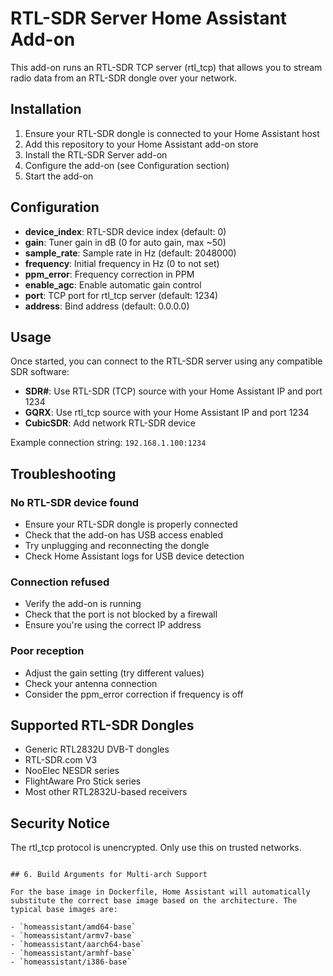 # RTL-SDR Server Home Assistant Add-on

This add-on runs an RTL-SDR TCP server (rtl_tcp) that allows you to stream radio data from an RTL-SDR dongle over your network.

## Installation

1. Ensure your RTL-SDR dongle is connected to your Home Assistant host
2. Add this repository to your Home Assistant add-on store
3. Install the RTL-SDR Server add-on
4. Configure the add-on (see Configuration section)
5. Start the add-on

## Configuration

- **device_index**: RTL-SDR device index (default: 0)
- **gain**: Tuner gain in dB (0 for auto gain, max ~50)
- **sample_rate**: Sample rate in Hz (default: 2048000)
- **frequency**: Initial frequency in Hz (0 to not set)
- **ppm_error**: Frequency correction in PPM
- **enable_agc**: Enable automatic gain control
- **port**: TCP port for rtl_tcp server (default: 1234)
- **address**: Bind address (default: 0.0.0.0)

## Usage

Once started, you can connect to the RTL-SDR server using any compatible SDR software:

- **SDR#**: Use RTL-SDR (TCP) source with your Home Assistant IP and port 1234
- **GQRX**: Use rtl_tcp source with your Home Assistant IP and port 1234
- **CubicSDR**: Add network RTL-SDR device

Example connection string: `192.168.1.100:1234`

## Troubleshooting

### No RTL-SDR device found
- Ensure your RTL-SDR dongle is properly connected
- Check that the add-on has USB access enabled
- Try unplugging and reconnecting the dongle
- Check Home Assistant logs for USB device detection

### Connection refused
- Verify the add-on is running
- Check that the port is not blocked by a firewall
- Ensure you're using the correct IP address

### Poor reception
- Adjust the gain setting (try different values)
- Check your antenna connection
- Consider the ppm_error correction if frequency is off

## Supported RTL-SDR Dongles

- Generic RTL2832U DVB-T dongles
- RTL-SDR.com V3
- NooElec NESDR series
- FlightAware Pro Stick series
- Most other RTL2832U-based receivers

## Security Notice

The rtl_tcp protocol is unencrypted. Only use this on trusted networks.
```

## 6. Build Arguments for Multi-arch Support

For the base image in Dockerfile, Home Assistant will automatically substitute the correct base image based on the architecture. The typical base images are:

- `homeassistant/amd64-base`
- `homeassistant/armv7-base`
- `homeassistant/aarch64-base`
- `homeassistant/armhf-base`
- `homeassistant/i386-base`